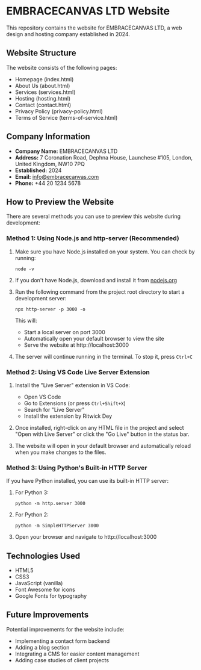 # EMBRACECANVAS LTD Website

This repository contains the website for EMBRACECANVAS LTD, a web design and hosting company established in 2024.

## Website Structure

The website consists of the following pages:
- Homepage (index.html)
- About Us (about.html)
- Services (services.html)
- Hosting (hosting.html)
- Contact (contact.html)
- Privacy Policy (privacy-policy.html)
- Terms of Service (terms-of-service.html)

## Company Information

- **Company Name:** EMBRACECANVAS LTD
- **Address:** 7 Coronation Road, Dephna House, Launchese #105, London, United Kingdom, NW10 7PQ
- **Established:** 2024
- **Email:** info@embracecanvas.com
- **Phone:** +44 20 1234 5678

## How to Preview the Website

There are several methods you can use to preview this website during development:

### Method 1: Using Node.js and http-server (Recommended)

1. Make sure you have Node.js installed on your system. You can check by running:
   ```
   node -v
   ```

2. If you don't have Node.js, download and install it from [nodejs.org](https://nodejs.org/)

3. Run the following command from the project root directory to start a development server:
   ```
   npx http-server -p 3000 -o
   ```

   This will:
   - Start a local server on port 3000
   - Automatically open your default browser to view the site
   - Serve the website at http://localhost:3000

4. The server will continue running in the terminal. To stop it, press `Ctrl+C`

### Method 2: Using VS Code Live Server Extension

1. Install the "Live Server" extension in VS Code:
   - Open VS Code
   - Go to Extensions (or press `Ctrl+Shift+X`)
   - Search for "Live Server"
   - Install the extension by Ritwick Dey

2. Once installed, right-click on any HTML file in the project and select "Open with Live Server" or click the "Go Live" button in the status bar.

3. The website will open in your default browser and automatically reload when you make changes to the files.

### Method 3: Using Python's Built-in HTTP Server

If you have Python installed, you can use its built-in HTTP server:

1. For Python 3:
   ```
   python -m http.server 3000
   ```

2. For Python 2:
   ```
   python -m SimpleHTTPServer 3000
   ```

3. Open your browser and navigate to http://localhost:3000

## Technologies Used

- HTML5
- CSS3
- JavaScript (vanilla)
- Font Awesome for icons
- Google Fonts for typography

## Future Improvements

Potential improvements for the website include:
- Implementing a contact form backend
- Adding a blog section
- Integrating a CMS for easier content management
- Adding case studies of client projects
